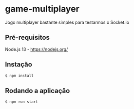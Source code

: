 # game-multiplayer

Jogo multiplayer bastante simples para testarmos o Socket.io

## Pré-requisitos

Node.js 13 - https://nodejs.org/

## Instação

```bash
$ npm install
```

## Rodando a aplicação

```bash
$ npm run start
```
